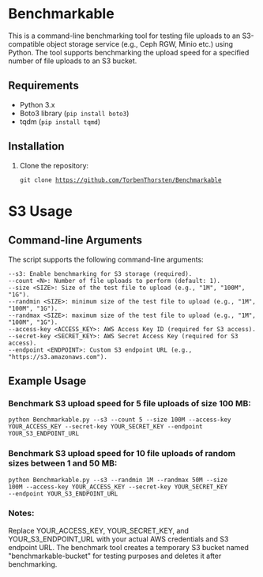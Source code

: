 # Benchmarkable

This is a command-line benchmarking tool for testing file uploads to an S3-compatible object storage service (e.g., Ceph RGW, Minio etc.) using Python. The tool supports benchmarking the upload speed for a specified number of file uploads to an S3 bucket.

## Requirements

- Python 3.x
- Boto3 library (`pip install boto3`)
- tqdm (`pip install tqmd`)

## Installation

1. Clone the repository:

    <code>git clone https://github.com/TorbenThorsten/Benchmarkable </code>

# S3 Usage

## Command-line Arguments

The script supports the following command-line arguments:

    --s3: Enable benchmarking for S3 storage (required).
    --count <N>: Number of file uploads to perform (default: 1).
    --size <SIZE>: Size of the test file to upload (e.g., "1M", "100M", "1G").
    --randmin <SIZE>: minimum size of the test file to upload (e.g., "1M", "100M", "1G").
    --randmax <SIZE>: maximum size of the test file to upload (e.g., "1M", "100M", "1G").
    --access-key <ACCESS_KEY>: AWS Access Key ID (required for S3 access).
    --secret-key <SECRET_KEY>: AWS Secret Access Key (required for S3 access).
    --endpoint <ENDPOINT>: Custom S3 endpoint URL (e.g., "https://s3.amazonaws.com").

## Example Usage

### Benchmark S3 upload speed for 5 file uploads of size 100 MB:

<code>python Benchmarkable.py --s3 --count 5 --size 100M --access-key YOUR_ACCESS_KEY --secret-key YOUR_SECRET_KEY --endpoint YOUR_S3_ENDPOINT_URL</code>

### Benchmark S3 upload speed for 10 file uploads of random sizes between 1 and 50 MB:

<code>python Benchmarkable.py --s3 --randmin 1M --randmax 50M --size 100M --access-key YOUR_ACCESS_KEY --secret-key YOUR_SECRET_KEY --endpoint YOUR_S3_ENDPOINT_URL</code>

### Notes: 

Replace YOUR_ACCESS_KEY, YOUR_SECRET_KEY, and YOUR_S3_ENDPOINT_URL with your actual AWS credentials and S3 endpoint URL.
The benchmark tool creates a temporary S3 bucket named "benchmarkable-bucket" for testing purposes and deletes it after benchmarking.